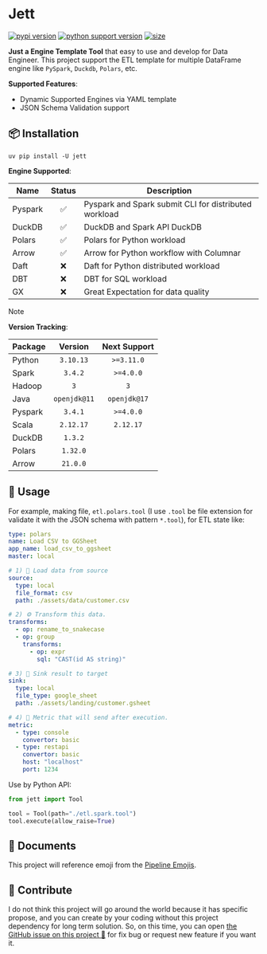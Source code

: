 # Jett

[![pypi version](https://img.shields.io/pypi/v/jett)](https://pypi.org/project/jett/)
[![python support version](https://img.shields.io/pypi/pyversions/jett)](https://pypi.org/project/jett/)
[![size](https://img.shields.io/github/languages/code-size/ddeutils/jett)](https://github.com/ddeutils/jett)

**Just a Engine Template Tool** that easy to use and develop for Data Engineer.
This project support the ETL template for multiple DataFrame engine like
`PySpark`, `Duckdb`, `Polars`, etc.

**Supported Features**:

- Dynamic Supported Engines via YAML template
- JSON Schema Validation support

## 📦 Installation

```shell
uv pip install -U jett
```

**Engine Supported**:

| Name    | Status | Description                                           |
|---------|:------:|-------------------------------------------------------|
| Pyspark |   ✅    | Pyspark and Spark submit CLI for distributed workload |
| DuckDB  |   ✅    | DuckDB and Spark API DuckDB                           |
| Polars  |   ✅    | Polars for Python workload                            |
| Arrow   |   ✅    | Arrow for Python workflow with Columnar               |
| Daft    |   ❌    | Daft for Python distributed workload                  |
| DBT     |   ❌    | DBT for SQL workload                                  |
| GX      |   ❌    | Great Expectation for data quality                    |

> [!NOTE]
> **Version Tracking**:
>
> | Package |   Version    | Next Support |
> |---------|:------------:|:------------:|
> | Python  |  `3.10.13`   |  `>=3.11.0`  |
> | Spark   |   `3.4.2`    |  `>=4.0.0`   |
> | Hadoop  |     `3`      |     `3`      |
> | Java    | `openjdk@11` | `openjdk@17` |
> | Pyspark |   `3.4.1`    |  `>=4.0.0`   |
> | Scala   |  `2.12.17`   |  `2.12.17`   |
> | DuckDB  |   `1.3.2`    |              |
> | Polars  |   `1.32.0`   |              |
> | Arrow   |   `21.0.0`   |              |

## 📝 Usage

For example, making file, `etl.polars.tool` (I use `.tool` be file extension for validate
it with the JSON schema with pattern `*.tool`), for ETL state like:

```yaml
type: polars
name: Load CSV to GGSheet
app_name: load_csv_to_ggsheet
master: local

# 1) 🚰 Load data from source
source:
  type: local
  file_format: csv
  path: ./assets/data/customer.csv

# 2) ⚙️ Transform this data.
transforms:
  - op: rename_to_snakecase
  - op: group
    transforms:
      - op: expr
        sql: "CAST(id AS string)"

# 3) 🎯 Sink result to target
sink:
  type: local
  file_type: google_sheet
  path: ./assets/landing/customer.gsheet

# 4) 📩 Metric that will send after execution.
metric:
  - type: console
    convertor: basic
  - type: restapi
    convertor: basic
    host: "localhost"
    port: 1234
```

Use by Python API:

```python
from jett import Tool

tool = Tool(path="./etl.spark.tool")
tool.execute(allow_raise=True)
```

## 📖 Documents

This project will reference emoji from the [Pipeline Emojis](https://emojidb.org/pipeline-emojis).

## 💬 Contribute

I do not think this project will go around the world because it has specific propose,
and you can create by your coding without this project dependency for long term
solution. So, on this time, you can open [the GitHub issue on this project 🙌](https://github.com/ddeutils/jett/issues)
for fix bug or request new feature if you want it.
